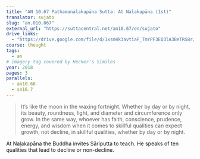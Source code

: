 ```yaml
---
title: "AN 10.67 Paṭhamanaḷakapāna Sutta: At Naḷakapāna (1st)"
translator: sujato
slug: "an.010.067"
external_url: "https://suttacentral.net/an10.67/en/sujato"
drive_links:
  - "https://drive.google.com/file/d/1xsm4k3avtiaF_TmYPF3EQ3lA3BeTRS8r/view?usp=drivesdk"
course: thought
tags:
  - an
# imagery tag covered by Hecker's Similes
year: 2018
pages: 3
parallels:
  - an10.68
  - sn16.7
---
```


> It’s like the moon in the waxing fortnight. Whether by day or by night, its beauty, roundness, light, and diameter and circumference only grow. In the same way, whoever has faith, conscience, prudence, energy, and wisdom when it comes to skillful qualities can expect growth, not decline, in skillful qualities, whether by day or by night.

At Naḷakapāna the Buddha invites Sāriputta to teach. He speaks of ten qualities that lead to decline or non-decline.

